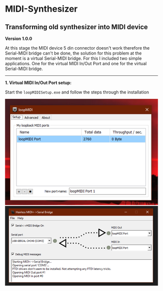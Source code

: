 # MIDI-Synthesizer
Transforming old synthesizer into MIDI device
---
**Version 1.0.0**

At this stage the MIDI device 5 din connector doesn't work therefore the Serial-MIDI bridge can't be done,  the solution for this problem at the moment is a virtual Serial-MIDI bridge. For this I included two simple applications.  One for the virtual MIDI In/Out Port and one for the virtual Serial-MIDI bridge.

---
**1. Virtual MIDI In/Out Port setup:**

Start the `loopMIDISetup.exe` and follow the steps through the installation

![](images/loopMIDI.PNG)
![](images/Hairless-MIDI_Serial.PNG)

